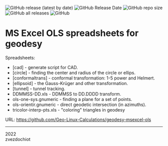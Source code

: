 ![GitHub release (latest by date)](https://img.shields.io/github/v/release/Geo-Linux-Calculations/geodesy-msexcel-ols)
![GitHub Release Date](https://img.shields.io/github/release-date/Geo-Linux-Calculations/geodesy-msexcel-ols)
![GitHub repo size](https://img.shields.io/github/repo-size/Geo-Linux-Calculations/geodesy-msexcel-ols)
![GitHub all releases](https://img.shields.io/github/downloads/Geo-Linux-Calculations/geodesy-msexcel-ols/total)
![GitHub](https://img.shields.io/github/license/Geo-Linux-Calculations/geodesy-msexcel-ols)

# MS Excel OLS spreadsheets for geodesy

Spreadsheets:

* [cad] - generate script for CAD.
* [circle] - finding the center and radius of the circle or ellips.
* [conformaltrans] - conformal transformation: 1-5 power and Helmert.
* [ellipsoid] - the Gauss-Krüger and other transformation.
* [tunnel] - tunnel tracking.
* DDMMSS-DD.xls - DDMMSS to DD.DDDD transform.
* ols-one-sys.gnumeric - finding a plane for a set of points.
* ols-orientir.gnumeric - direct geodetic intersection (in azimuths).
* tricolor-interp-pts.xls - "coloring" triangles in geodesy

URL: https://github.com/Geo-Linux-Calculations/geodesy-msexcel-ols

---  
2022  
zvezdochiot
